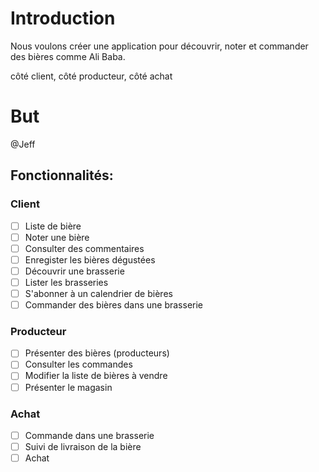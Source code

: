 # Introduction

Nous voulons créer une application pour découvrir, noter et commander des bières comme Ali Baba.

côté client, côté producteur, côté achat

# But
@Jeff

## Fonctionnalités:
### Client
- [ ] Liste de bière
- [ ] Noter une bière
- [ ] Consulter des commentaires
- [ ] Enregister les bières dégustées
- [ ] Découvrir une brasserie
- [ ] Lister les brasseries
- [ ] S'abonner à un calendrier de bières
- [ ] Commander des bières dans une brasserie

### Producteur
- [ ] Présenter des bières (producteurs)
- [ ] Consulter les commandes
- [ ] Modifier la liste de bières à vendre
- [ ] Présenter le magasin

### Achat
- [ ] Commande dans une brasserie
- [ ] Suivi de livraison de la bière
- [ ] Achat